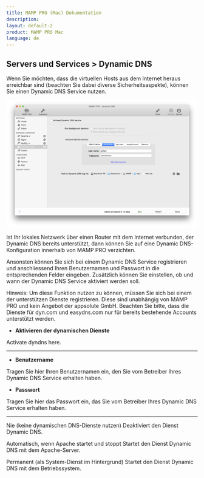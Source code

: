 ```yaml
---
title: MAMP PRO (Mac) Dokumentation
description: 
layout: default-2
product: MAMP PRO Mac
language: de
---
```


## Servers und Services > Dynamic DNS

Wenn Sie möchten, dass die virtuellen Hosts aus dem Internet heraus erreichbar sind (beachten Sie dabei diverse Sicherheitsaspekte), können Sie einen Dynamic DNS Service nutzen. 

![MAMP](DynDNS.png)

Ist Ihr lokales Netzwerk über einen Router mit dem Internet verbunden, der Dynamic DNS bereits unterstützt, dann können Sie auf eine Dynamic DNS-Konfiguration innerhalb von MAMP PRO verzichten.

Ansonsten können Sie sich bei einem Dynamic DNS Service registrieren und anschliessend Ihren Benutzernamen und Passwort in die entsprechenden Felder eingeben. Zusätzlich können Sie einstellen, ob und wann der Dynamic DNS Service aktiviert werden soll.

Hinweis: Um diese Funktion nutzen zu können, müssen Sie sich bei einem der unterstützen Dienste registrieren. Diese sind unabhängig von MAMP PRO und kein Angebot der appsolute GmbH. Beachten Sie bitte, dass die Dienste für dyn.com und easydns.com nur für bereits bestehende Accounts unterstützt werden.

*  **Aktivieren der dynamischen Dienste**

Activate dyndns here.

---
*  **Benutzername**

Tragen Sie hier Ihren Benutzernamen ein, den Sie vom Betreiber Ihres Dynamic DNS Service erhalten haben.

*  **Passwort**

Tragen Sie hier das Passwort ein, das Sie vom Betreiber Ihres Dynamic DNS Service erhalten haben.

---



Nie (keine dynamischen DNS-Dienste nutzen)
Deaktiviert den Dienst Dynamic DNS.

Automatisch, wenn Apache startet und stoppt
Startet den Dienst Dynamic DNS mit dem Apache-Server.

Permanent (als System-Dienst im Hintergrund)
Startet den Dienst Dynamic DNS mit dem Betriebssystem.
